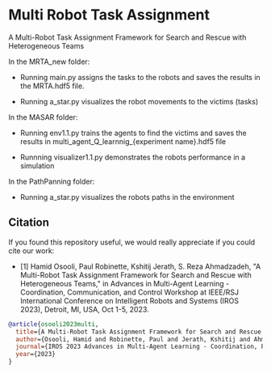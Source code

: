 # Multi Robot Task Assignment
A Multi-Robot Task Assignment Framework for Search and Rescue with Heterogeneous Teams

In the MRTA_new folder:

- Running main.py assigns the tasks to the robots and saves the results in the MRTA.hdf5 file. 

- Running a_star.py visualizes the robot movements to the victims (tasks)


In the MASAR folder:

- Running env1.1.py trains the agents to find the victims and saves the results in multi_agent_Q_learnnig_{experiment name}.hdf5 file

- Runnning visualizer1.1.py demonstrates the robots performance in a simulation


In the PathPanning folder:

- Running a_star.py visualizes the robots paths in the environment






## Citation

If you found this repository useful, we would really appreciate if you could cite our work:

- [1] Hamid Osooli, Paul Robinette, Kshitij Jerath, S. Reza Ahmadzadeh, "A Multi-Robot Task Assignment Framework for Search and Rescue with Heterogeneous Teams," in Advances in Multi-Agent Learning - Coordination, Communication, and Control Workshop at IEEE/RSJ International Conference on Intelligent Robots and Systems (IROS 2023), Detroit, MI, USA, Oct 1-5, 2023.

```bibtex
@article{osooli2023multi,
  title={A Multi-Robot Task Assignment Framework for Search and Rescue with Heterogeneous Teams},
  author={Osooli, Hamid and Robinette, Paul and Jerath, Kshitij and Ahmadzadeh, S Reza},
  journal={IROS 2023 Advances in Multi-Agent Learning - Coordination, Perception, and Control Workshop},
  year={2023}
}

```
